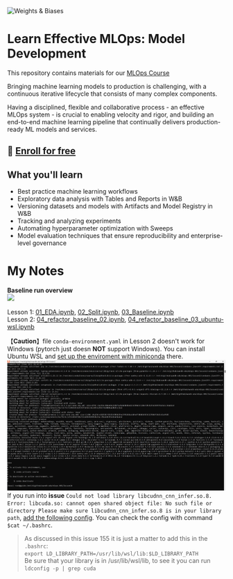 <img src="https://i.imgur.com/gb6B4ig.png" width="400" alt="Weights & Biases" />

# Learn Effective MLOps: Model Development

This repository contains materials for our [MLOps Course](https://www.wandb.courses/courses/effective-mlops-model-development)

Bringing machine learning models to production is challenging, with a continuous iterative lifecycle that consists of many complex components. 

Having a disciplined, flexible and collaborative process - an effective MLOps system - is crucial to enabling velocity and rigor, and building an end-to-end machine learning pipeline that continually delivers production-ready ML models and services.

## 🚀 [Enroll for free](https://www.wandb.courses/courses/effective-mlops-model-development)

## What you'll learn

- Best practice machine learning workflows
- Exploratory data analysis with Tables and Reports in W&B
- Versioning datasets and models with Artifacts and Model Registry in W&B
- Tracking and analyzing experiments
- Automating hyperparameter optimization with Sweeps
- Model evaluation techniques that ensure reproducibility and enterprise-level governance

# My Notes

**Baseline run overview**  
<img src="https://raw.githubusercontent.com/Nov05/pictures/master/repos/wandb-edu/2023-03-07%2004_35_52-royal-sky-5%20_%20mlops-course-001%20%E2%80%93%20Weights%20%26%20Biases.jpg">

Lesson 1: [01_EDA.ipynb](https://nbviewer.org/github/Nov05/wandb-edu/blob/main/mlops-001/lesson1/01_EDA.ipynb), [02_Split.ipynb](https://nbviewer.org/github/Nov05/wandb-edu/blob/main/mlops-001/lesson1/02_Split.ipynb), [03_Baseline.ipynb](https://nbviewer.org/github/Nov05/wandb-edu/blob/main/mlops-001/lesson1/03_Baseline.ipynb)  
Lesson 2: [04_refactor_baseline_02.ipynb](https://nbviewer.org/github/Nov05/wandb-edu/blob/main/mlops-001/lesson2/04_refactor_baseline_02.ipynb), [04_refactor_baseline_03_ubuntu-wsl.ipynb](https://nbviewer.org/github/Nov05/wandb-edu/blob/6c232b0cd4c46863e056425d3d7c8bd20c342189/mlops-001/lesson2/04_refactor_baseline_03_ubuntu-wsl.ipynb)  

【**Caution**】file `conda-environment.yaml` in Lesson 2 doesn't work for Windows (pytorch just doesn **NOT** support Windows). You can install Ubuntu WSL and [set up the enviroment with miniconda](https://www.how2shout.com/linux/install-miniconda-on-ubuntu-22-04-lts-jammy-linux/) there.  
<img src="https://raw.githubusercontent.com/Nov05/pictures/master/repos/wandb-edu/2023-03-08%2004_39_06-root%40guido_%20_mnt_d_github_wandb-edu_mlops-001_lesson2.jpg">  
If you run into **issue** `Could not load library libcudnn_cnn_infer.so.8. Error: libcuda.so: cannot open shared object file: No such file or directory
Please make sure libcudnn_cnn_infer.so.8 is in your library path`, [add the following config](https://discuss.pytorch.org/t/libcudnn-cnn-infer-so-8-library-can-not-found/164661). You can check the config with command `$cat ~/.bashrc`.  
> As discussed in this issue 155 it is just a matter to add this in the `.bashrc`:  
> `export LD_LIBRARY_PATH=/usr/lib/wsl/lib:$LD_LIBRARY_PATH`  
> Be sure that your library is in /usr/lib/wsl/lib, to see it you can run  
> `ldconfig -p | grep cuda`  

